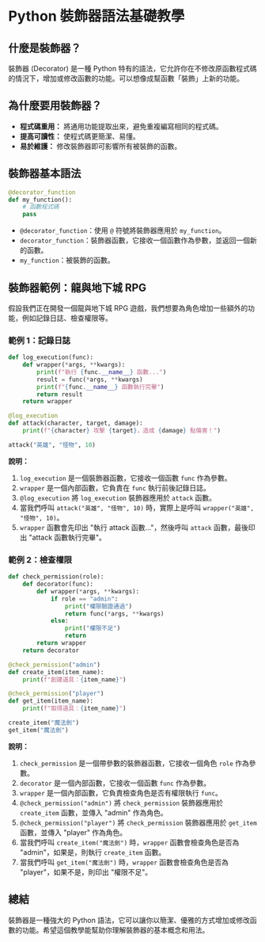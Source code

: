 # Python 裝飾器語法基礎教學

## 什麼是裝飾器？

裝飾器 (Decorator) 是一種 Python 特有的語法，它允許你在不修改原函數程式碼的情況下，增加或修改函數的功能。可以想像成幫函數「裝飾」上新的功能。

## 為什麼要用裝飾器？

*   **程式碼重用：** 將通用功能提取出來，避免重複編寫相同的程式碼。
*   **提高可讀性：** 使程式碼更簡潔、易懂。
*   **易於維護：** 修改裝飾器即可影響所有被裝飾的函數。

## 裝飾器基本語法

```python
@decorator_function
def my_function():
    # 函數程式碼
    pass
```

*   `@decorator_function`：使用 `@` 符號將裝飾器應用於 `my_function`。
*   `decorator_function`：裝飾器函數，它接收一個函數作為參數，並返回一個新的函數。
*   `my_function`：被裝飾的函數。

## 裝飾器範例：龍與地下城 RPG

假設我們正在開發一個龍與地下城 RPG 遊戲，我們想要為角色增加一些額外的功能，例如記錄日誌、檢查權限等。

### 範例 1：記錄日誌

```python
def log_execution(func):
    def wrapper(*args, **kwargs):
        print(f"執行 {func.__name__} 函數...")
        result = func(*args, **kwargs)
        print(f"{func.__name__} 函數執行完畢")
        return result
    return wrapper

@log_execution
def attack(character, target, damage):
    print(f"{character} 攻擊 {target}，造成 {damage} 點傷害！")

attack("英雄", "怪物", 10)
```

**說明：**

1.  `log_execution` 是一個裝飾器函數，它接收一個函數 `func` 作為參數。
2.  `wrapper` 是一個內部函數，它負責在 `func` 執行前後記錄日誌。
3.  `@log_execution` 將 `log_execution` 裝飾器應用於 `attack` 函數。
4.  當我們呼叫 `attack("英雄", "怪物", 10)` 時，實際上是呼叫 `wrapper("英雄", "怪物", 10)`。
5.  `wrapper` 函數會先印出 "執行 attack 函數..."，然後呼叫 `attack` 函數，最後印出 "attack 函數執行完畢"。

### 範例 2：檢查權限

```python
def check_permission(role):
    def decorator(func):
        def wrapper(*args, **kwargs):
            if role == "admin":
                print("權限驗證通過")
                return func(*args, **kwargs)
            else:
                print("權限不足")
                return
        return wrapper
    return decorator

@check_permission("admin")
def create_item(item_name):
    print(f"創建道具：{item_name}")

@check_permission("player")
def get_item(item_name):
    print(f"取得道具：{item_name}")

create_item("魔法劍")
get_item("魔法劍")
```

**說明：**

1.  `check_permission` 是一個帶參數的裝飾器函數，它接收一個角色 `role` 作為參數。
2.  `decorator` 是一個內部函數，它接收一個函數 `func` 作為參數。
3.  `wrapper` 是一個內部函數，它負責檢查角色是否有權限執行 `func`。
4.  `@check_permission("admin")` 將 `check_permission` 裝飾器應用於 `create_item` 函數，並傳入 "admin" 作為角色。
5.  `@check_permission("player")` 將 `check_permission` 裝飾器應用於 `get_item` 函數，並傳入 "player" 作為角色。
6.  當我們呼叫 `create_item("魔法劍")` 時，`wrapper` 函數會檢查角色是否為 "admin"，如果是，則執行 `create_item` 函數。
7.  當我們呼叫 `get_item("魔法劍")` 時，`wrapper` 函數會檢查角色是否為 "player"，如果不是，則印出 "權限不足"。

## 總結

裝飾器是一種強大的 Python 語法，它可以讓你以簡潔、優雅的方式增加或修改函數的功能。希望這個教學能幫助你理解裝飾器的基本概念和用法。